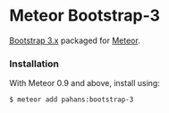 Meteor Bootstrap-3
==================

[Bootstrap 3.x](http://getbootstrap.com) packaged for [Meteor](http://meteor.com).


### Installation

With Meteor 0.9 and above, install using:

```sh
$ meteor add pahans:bootstrap-3
```
